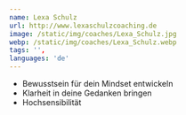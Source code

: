 ```yaml
---
name: Lexa Schulz
url: http://www.lexaschulzcoaching.de
image: /static/img/coaches/Lexa_Schulz.jpg
webp: /static/img/coaches/Lexa_Schulz.webp
tags: '',
languages: 'de'
---
```


<ul><li>Bewusstsein für dein Mindset entwickeln</li><li>Klarheit in deine Gedanken bringen</li><li>Hochsensibilität</li></ul>